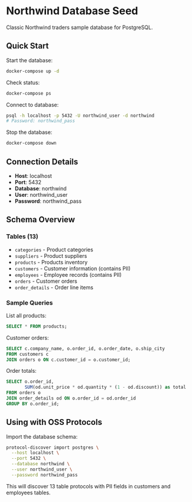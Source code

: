 # Northwind Database Seed

Classic Northwind traders sample database for PostgreSQL.

## Quick Start

Start the database:
```bash
docker-compose up -d
```

Check status:
```bash
docker-compose ps
```

Connect to database:
```bash
psql -h localhost -p 5432 -U northwind_user -d northwind
# Password: northwind_pass
```

Stop the database:
```bash
docker-compose down
```

## Connection Details

- **Host**: localhost
- **Port**: 5432
- **Database**: northwind
- **User**: northwind_user
- **Password**: northwind_pass

## Schema Overview

### Tables (13)
- `categories` - Product categories
- `suppliers` - Product suppliers
- `products` - Products inventory
- `customers` - Customer information (contains PII)
- `employees` - Employee records (contains PII)
- `orders` - Customer orders
- `order_details` - Order line items

### Sample Queries

List all products:
```sql
SELECT * FROM products;
```

Customer orders:
```sql
SELECT c.company_name, o.order_id, o.order_date, o.ship_city
FROM customers c
JOIN orders o ON c.customer_id = o.customer_id;
```

Order totals:
```sql
SELECT o.order_id,
       SUM(od.unit_price * od.quantity * (1 - od.discount)) as total
FROM orders o
JOIN order_details od ON o.order_id = od.order_id
GROUP BY o.order_id;
```

## Using with OSS Protocols

Import the database schema:
```bash
protocol-discover import postgres \
  --host localhost \
  --port 5432 \
  --database northwind \
  --user northwind_user \
  --password northwind_pass
```

This will discover 13 table protocols with PII fields in customers and employees tables.
